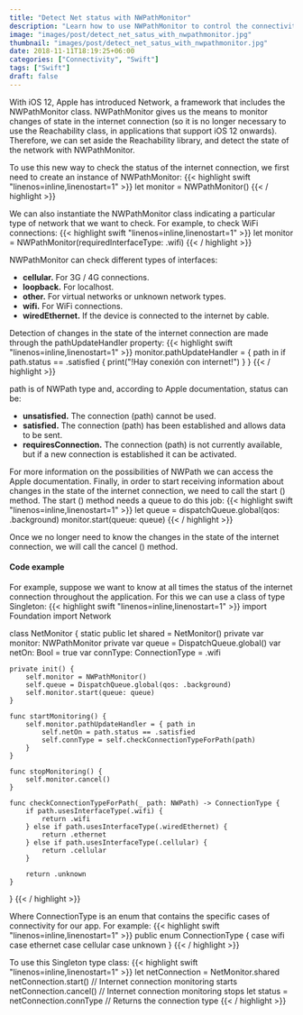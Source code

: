 ```yaml
---
title: "Detect Net status with NWPathMonitor"
description: "Learn how to use NWPathMonitor to control the connectivity of your application. You will be able to know if there is an Internet connection or not and of what type, without the need for external libraries, thanks to Apple's Network framework."
image: "images/post/detect_net_satus_with_nwpathmonitor.jpg"
thumbnail: "images/post/detect_net_satus_with_nwpathmonitor.jpg"
date: 2018-11-11T18:19:25+06:00
categories: ["Connectivity", "Swift"]
tags: ["Swift"]
draft: false
---
```

With iOS 12, Apple has introduced Network, a framework that includes the NWPathMonitor class. NWPathMonitor gives us the means to monitor changes of state in the internet connection (so it is no longer necessary to use the Reachability class, in applications that support iOS 12 onwards). Therefore, we can set aside the Reachability library, and detect the state of the network with NWPathMonitor.

To use this new way to check the status of the internet connection, we first need to create an instance of NWPathMonitor:
{{< highlight swift  "linenos=inline,linenostart=1" >}}
 let monitor = NWPathMonitor()
{{< / highlight >}}


We can also instantiate the NWPathMonitor class indicating a particular type of network that we want to check. For example, to check WiFi connections:
{{< highlight swift  "linenos=inline,linenostart=1" >}}
 let monitor = NWPathMonitor(requiredInterfaceType: .wifi)
{{< / highlight >}}

NWPathMonitor can check different types of interfaces:

* **cellular.** For 3G / 4G connections.
* **loopback.** For localhost.
* **other.** For virtual networks or unknown network types.
* **wifi.** For WiFi connections.
* **wiredEthernet.** If the device is connected to the internet by cable.

Detection of changes in the state of the internet connection are made through the pathUpdateHandler property:
{{< highlight swift  "linenos=inline,linenostart=1" >}}
monitor.pathUpdateHandler = { path in
    if path.status == .satisfied {
        print("!Hay conexión con internet!")
    }
}
{{< / highlight >}}

path is of NWPath type and, according to Apple documentation, status can be:

* **unsatisfied.** The connection (path) cannot be used.
* **satisfied.** The connection (path) has been established and allows data to be sent.
* **requiresConnection.** The connection (path) is not currently available, but if a new connection is established it can be activated.

For more information on the possibilities of NWPath we can access the Apple documentation.
Finally, in order to start receiving information about changes in the state of the internet connection, we need to call the start () method. The start () method needs a queue to do this job:
{{< highlight swift  "linenos=inline,linenostart=1" >}}
let queue = dispatchQueue.global(qos: .background)
monitor.start(queue: queue)
{{< / highlight >}}


Once we no longer need to know the changes in the state of the internet connection, we will call the cancel () method.
#### Code example

For example, suppose we want to know at all times the status of the internet connection throughout the application. For this we can use a class of type Singleton:
{{< highlight swift  "linenos=inline,linenostart=1" >}}
import Foundation
import Network

class NetMonitor {
    static public let shared = NetMonitor()
    private var monitor: NWPathMonitor
    private var queue = DispatchQueue.global()
    var netOn: Bool = true
    var connType: ConnectionType = .wifi

    private init() {
        self.monitor = NWPathMonitor()
        self.queue = DispatchQueue.global(qos: .background)
        self.monitor.start(queue: queue)
    }

    func startMonitoring() {
        self.monitor.pathUpdateHandler = { path in
            self.netOn = path.status == .satisfied
            self.connType = self.checkConnectionTypeForPath(path)
        }
    }

    func stopMonitoring() {
        self.monitor.cancel()
    }

    func checkConnectionTypeForPath(_ path: NWPath) -> ConnectionType {
        if path.usesInterfaceType(.wifi) {
            return .wifi
        } else if path.usesInterfaceType(.wiredEthernet) {
            return .ethernet
        } else if path.usesInterfaceType(.cellular) {
            return .cellular
        }

        return .unknown
    }
}
{{< / highlight >}}


Where ConnectionType is an enum that contains the specific cases of connectivity for our app. For example:
{{< highlight swift  "linenos=inline,linenostart=1" >}}
public enum ConnectionType {
    case wifi
    case ethernet
    case cellular
    case unknown
}
{{< / highlight >}}


To use this Singleton type class:
{{< highlight swift  "linenos=inline,linenostart=1" >}}
let netConnection = NetMonitor.shared
netConnection.start() // Internet connection monitoring starts
netConnection.cancel() // Internet connection monitoring stops
let status = netConnection.connType // Returns the connection type
{{< / highlight >}}
